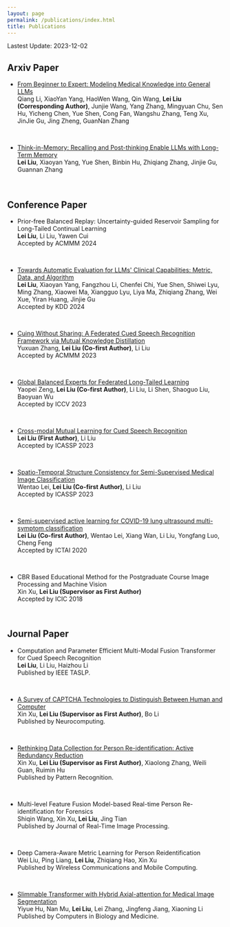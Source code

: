 ```yaml
---
layout: page
permalink: /publications/index.html
title: Publications
---
```


Lastest Update: 2023-12-02

## Arxiv Paper
- [From Beginner to Expert: Modeling Medical Knowledge into General LLMs](https://Haishen-ll.github.io/file/AntGLM-Med.pdf)
<br>Qiang Li, XiaoYan Yang, HaoWen Wang, Qin Wang, **Lei Liu (Corresponding Author)**, Junjie Wang, Yang Zhang, Mingyuan Chu, Sen Hu, Yicheng Chen, Yue Shen, Cong Fan, Wangshu Zhang, Teng Xu, JinJie Gu, Jing Zheng, GuanNan Zhang
<br>

- [Think-in-Memory: Recalling and Post-thinking Enable LLMs with Long-Term Memory](https://arxiv.org/pdf/2311.08719.pdf)
<br>**Lei Liu**, Xiaoyan Yang, Yue Shen, Binbin Hu, Zhiqiang Zhang, Jinjie Gu, Guannan Zhang
<br>





## Conference Paper
- Prior-free Balanced Replay: Uncertainty-guided Reservoir Sampling for Long-Tailed Continual Learning
<br>**Lei Liu**, Li Liu, Yawen Cui<br>Accepted by ACMMM 2024<br>
<br>


- [Towards Automatic Evaluation for LLMs' Clinical Capabilities: Metric, Data, and Algorithm](https://arxiv.org/pdf/2403.16446.pdf)
<br>**Lei Liu**, Xiaoyan Yang, Fangzhou Li, Chenfei Chi, Yue Shen, Shiwei Lyu, Ming Zhang, Xiaowei Ma, Xiangguo Lyu, Liya Ma, Zhiqiang Zhang, Wei Xue, Yiran Huang, Jinjie Gu<br>Accepted by KDD 2024<br>
<br>


- [Cuing Without Sharing: A Federated Cued Speech Recognition Framework via Mutual Knowledge Distillation](https://dl.acm.org/doi/10.1145/3581783.3612134)<br>Yuxuan Zhang, **Lei Liu (Co-first Author)**, Li Liu<br>Accepted by ACMMM 2023<br>
<br>

- [Global Balanced Experts for Federated Long-Tailed Learning](https://openaccess.thecvf.com/content/ICCV2023/papers/Zeng_Global_Balanced_Experts_for_Federated_Long-Tailed_Learning_ICCV_2023_paper.pdf)<br>Yaopei Zeng, **Lei Liu (Co-first Author)**, Li Liu, Li Shen, Shaoguo Liu, Baoyuan Wu<br>Accepted by ICCV 2023<br>
<br>

- [Cross-modal Mutual Learning for Cued Speech Recognition](https://ieeexplore.ieee.org/document/10095271/)<br>**Lei Liu (First Author)**, Li Liu<br>Accepted by ICASSP 2023<br>
<br>

- [Spatio-Temporal Structure Consistency for Semi-Supervised Medical Image Classification](https://ieeexplore.ieee.org/document/10095930)<br>Wentao Lei, **Lei Liu (Co-first Author)**, Li Liu<br>Accepted by ICASSP 2023<br>
<br>

- [Semi-supervised active learning for COVID-19 lung ultrasound multi-symptom classification](https://ieeexplore.ieee.org/document/9288321)
<br>**Lei Liu (Co-first Author)**, Wentao Lei, Xiang Wan, Li Liu, Yongfang Luo, Cheng Feng<br>Accepted by ICTAI 2020<br>
<br>

- CBR Based Educational Method for the Postgraduate Course Image Processing and Machine Vision
<br>Xin Xu, **Lei Liu (Supervisor as First Author)**<br>Accepted by ICIC 2018<br>
<br>

## Journal Paper

- Computation and Parameter Efficient Multi-Modal Fusion Transformer for Cued Speech Recognition
<br>**Lei Liu**, Li Liu, Haizhou Li<br>Published by IEEE TASLP.<br>
<br>

- [A Survey of CAPTCHA Technologies to Distinguish Between Human and Computer](https://www.sciencedirect.com/science/article/abs/pii/S0925231220304896)
<br>Xin Xu, **Lei Liu (Supervisor as First Author)**, Bo Li<br>Published by Neurocomputing.<br>
<br>

- [Rethinking Data Collection for Person Re-identification: Active Redundancy Reduction](https://www.sciencedirect.com/science/article/abs/pii/S0031320321000145)
<br>Xin Xu, **Lei Liu (Supervisor as First Author)**, Xiaolong Zhang, Weili Guan, Ruimin Hu<br>Published by Pattern Recognition.<br>
<br>

- Multi-level Feature Fusion Model-based Real-time Person Re-identification for Forensics
<br>Shiqin Wang, Xin Xu, **Lei Liu**, Jing Tian<br>Published by Journal of Real-Time Image Processing.<br>
<br>

- Deep Camera-Aware Metric Learning for Person Reidentification
<br>Wei Liu, Ping Liang, **Lei Liu**, Zhiqiang Hao, Xin Xu<br>Published by Wireless Communications and Mobile Computing.<br>
<br>

- [Slimmable Transformer with Hybrid Axial-attention for Medical Image Segmentation](https://arxiv.org/abs/2211.09533)
<br>Yiyue Hu, Nan Mu, **Lei Liu**, Lei Zhang, Jingfeng Jiang, Xiaoning Li<br>Published by Computers in Biology and Medicine.<br>
<br>

